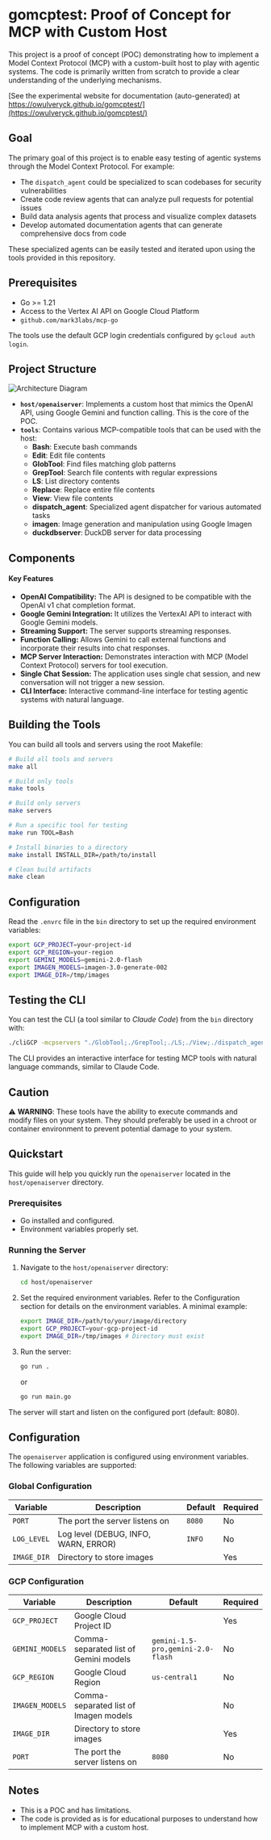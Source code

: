 # gomcptest: Proof of Concept for MCP with Custom Host

This project is a proof of concept (POC) demonstrating how to implement a Model Context Protocol (MCP) with a custom-built host to play with agentic systems. The code is primarily written from scratch to provide a clear understanding of the underlying mechanisms.

[See the experimental website for documentation (auto-generated) at https://owulveryck.github.io/gomcptest/](https://owulveryck.github.io/gomcptest/)

## Goal

The primary goal of this project is to enable easy testing of agentic systems through the Model Context Protocol. For example:

- The `dispatch_agent` could be specialized to scan codebases for security vulnerabilities
- Create code review agents that can analyze pull requests for potential issues
- Build data analysis agents that process and visualize complex datasets
- Develop automated documentation agents that can generate comprehensive docs from code

These specialized agents can be easily tested and iterated upon using the tools provided in this repository.

## Prerequisites

- Go >= 1.21
- Access to the Vertex AI API on Google Cloud Platform
- `github.com/mark3labs/mcp-go`

The tools use the default GCP login credentials configured by `gcloud auth login`.

## Project Structure

![Architecture Diagram](doc/diagram.svg)

-   **`host/openaiserver`**: Implements a custom host that mimics the OpenAI API, using Google Gemini and function calling. This is the core of the POC.
-   **`tools`**: Contains various MCP-compatible tools that can be used with the host:
    - **Bash**: Execute bash commands
    - **Edit**: Edit file contents
    - **GlobTool**: Find files matching glob patterns
    - **GrepTool**: Search file contents with regular expressions
    - **LS**: List directory contents
    - **Replace**: Replace entire file contents
    - **View**: View file contents
    - **dispatch_agent**: Specialized agent dispatcher for various automated tasks
    - **imagen**: Image generation and manipulation using Google Imagen
    - **duckdbserver**: DuckDB server for data processing

## Components

#### Key Features

-   **OpenAI Compatibility:** The API is designed to be compatible with the OpenAI v1 chat completion format.
-   **Google Gemini Integration:** It utilizes the VertexAI API to interact with Google Gemini models.
-   **Streaming Support:** The server supports streaming responses.
-   **Function Calling:** Allows Gemini to call external functions and incorporate their results into chat responses.
-   **MCP Server Interaction:** Demonstrates interaction with MCP (Model Context Protocol) servers for tool execution.
-   **Single Chat Session:** The application uses single chat session, and new conversation will not trigger a new session.
-   **CLI Interface:** Interactive command-line interface for testing agentic systems with natural language.

## Building the Tools

You can build all tools and servers using the root Makefile:

```bash
# Build all tools and servers
make all

# Build only tools
make tools

# Build only servers
make servers

# Run a specific tool for testing
make run TOOL=Bash

# Install binaries to a directory
make install INSTALL_DIR=/path/to/install

# Clean build artifacts
make clean
```

## Configuration

Read the `.envrc` file in the `bin` directory to set up the required environment variables:

```bash
export GCP_PROJECT=your-project-id
export GCP_REGION=your-region
export GEMINI_MODELS=gemini-2.0-flash
export IMAGEN_MODELS=imagen-3.0-generate-002
export IMAGE_DIR=/tmp/images
```

## Testing the CLI

You can test the CLI (a tool similar to _Claude Code_) from the `bin` directory with:

```bash
./cliGCP -mcpservers "./GlobTool;./GrepTool;./LS;./View;./dispatch_agent -glob-path ./GlobTool -grep-path ./GrepTool -ls-path ./LS -view-path ./View;./Bash;./Replace;./imagen"
```

The CLI provides an interactive interface for testing MCP tools with natural language commands, similar to Claude Code.

## Caution

⚠️ **WARNING**: These tools have the ability to execute commands and modify files on your system. They should preferably be used in a chroot or container environment to prevent potential damage to your system.

## Quickstart

This guide will help you quickly run the `openaiserver` located in the `host/openaiserver` directory.

### Prerequisites

*   Go installed and configured.
*   Environment variables properly set.

### Running the Server

1.  Navigate to the `host/openaiserver` directory:

    ```bash
    cd host/openaiserver
    ```

2.  Set the required environment variables.  Refer to the Configuration section for details on the environment variables.  A minimal example:

    ```bash
    export IMAGE_DIR=/path/to/your/image/directory
    export GCP_PROJECT=your-gcp-project-id
    export IMAGE_DIR=/tmp/images # Directory must exist
    ```

3.  Run the server:

    ```bash
    go run .
    ```

    or

    ```bash
    go run main.go
    ```

The server will start and listen on the configured port (default: 8080).

## Configuration

The `openaiserver` application is configured using environment variables. The following variables are supported:

### Global Configuration

| Variable  | Description                       | Default | Required |
| --------- | --------------------------------- | ------- | -------- |
| `PORT`      | The port the server listens on    | `8080`  | No       |
| `LOG_LEVEL` | Log level (DEBUG, INFO, WARN, ERROR) | `INFO`  | No       |
| `IMAGE_DIR` | Directory to store images         |         | Yes      |

### GCP Configuration

| Variable       | Description                                  | Default                   | Required |
| -------------- | -------------------------------------------- | ------------------------- | -------- |
| `GCP_PROJECT`  | Google Cloud Project ID                      |                           | Yes      |
| `GEMINI_MODELS` | Comma-separated list of Gemini models      | `gemini-1.5-pro,gemini-2.0-flash` | No       |
| `GCP_REGION`   | Google Cloud Region                          | `us-central1`             | No       |
| `IMAGEN_MODELS` | Comma-separated list of Imagen models      |                           | No       |
| `IMAGE_DIR`     | Directory to store images                    |                           | Yes      |
| `PORT`         | The port the server listens on                | `8080`                    | No       |

## Notes

-   This is a POC and has limitations.
-   The code is provided as is for educational purposes to understand how to implement MCP with a custom host.
